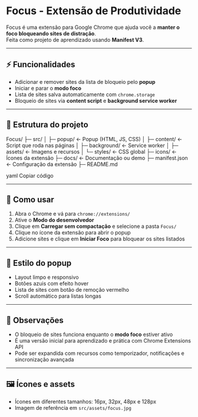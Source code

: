 # Focus - Extensão de Produtividade

Focus é uma extensão para Google Chrome que ajuda você a **manter o foco bloqueando sites de distração**.  
Feita como projeto de aprendizado usando **Manifest V3**.

---

## ⚡ Funcionalidades

- Adicionar e remover sites da lista de bloqueio pelo **popup**
- Iniciar e parar o **modo foco**
- Lista de sites salva automaticamente com `chrome.storage`
- Bloqueio de sites via **content script** e **background service worker**

---

## 📁 Estrutura do projeto

Focus/
├─ src/
│ ├─ popup/ ← Popup (HTML, JS, CSS)
│ ├─ content/ ← Script que roda nas páginas
│ ├─ background/ ← Service worker
│ ├─ assets/ ← Imagens e recursos
│ └─ styles/ ← CSS global
├─ icons/ ← Ícones da extensão
├─ docs/ ← Documentação ou demo
├─ manifest.json ← Configuração da extensão
├─ README.md

yaml
Copiar código

---

## 🚀 Como usar

1. Abra o Chrome e vá para `chrome://extensions/`  
2. Ative o **Modo do desenvolvedor**  
3. Clique em **Carregar sem compactação** e selecione a pasta `Focus/`  
4. Clique no ícone da extensão para abrir o popup  
5. Adicione sites e clique em **Iniciar Foco** para bloquear os sites listados  

---

## 🎨 Estilo do popup

- Layout limpo e responsivo  
- Botões azuis com efeito hover  
- Lista de sites com botão de remoção vermelho  
- Scroll automático para listas longas  

---

## 📌 Observações

- O bloqueio de sites funciona enquanto o **modo foco** estiver ativo  
- É uma versão inicial para aprendizado e prática com Chrome Extensions API  
- Pode ser expandida com recursos como temporizador, notificações e sincronização avançada  

---

## 🖼️ Ícones e assets

- Ícones em diferentes tamanhos: 16px, 32px, 48px e 128px  
- Imagem de referência em `src/assets/focus.jpg`  
